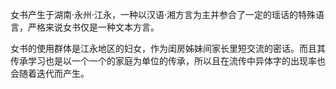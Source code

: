 <!-- 女书 -->
女书产生于湖南·永州·江永，一种以汉语·湘方言为主并参合了一定的瑶话的特殊语言，严格来说女书仅是一种文本方言。

女书的使用群体是江永地区的妇女，作为闺房姊妹间家长里短交流的密话。而且其传承学习也是以一个一个的家庭为单位的传承，所以且在流传中异体字的出现率也会随着迭代而产生。